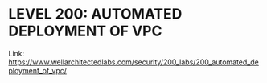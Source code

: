 # LEVEL 200: AUTOMATED DEPLOYMENT OF VPC

Link: https://www.wellarchitectedlabs.com/security/200_labs/200_automated_deployment_of_vpc/